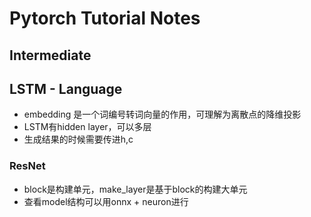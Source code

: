 # Pytorch Tutorial Notes
## Intermediate
## LSTM - Language
- embedding 是一个词编号转词向量的作用，可理解为离散点的降维投影
- LSTM有hidden layer，可以多层
- 生成结果的时候需要传进h,c
### ResNet
- block是构建单元，make_layer是基于block的构建大单元
- 查看model结构可以用onnx + neuron进行